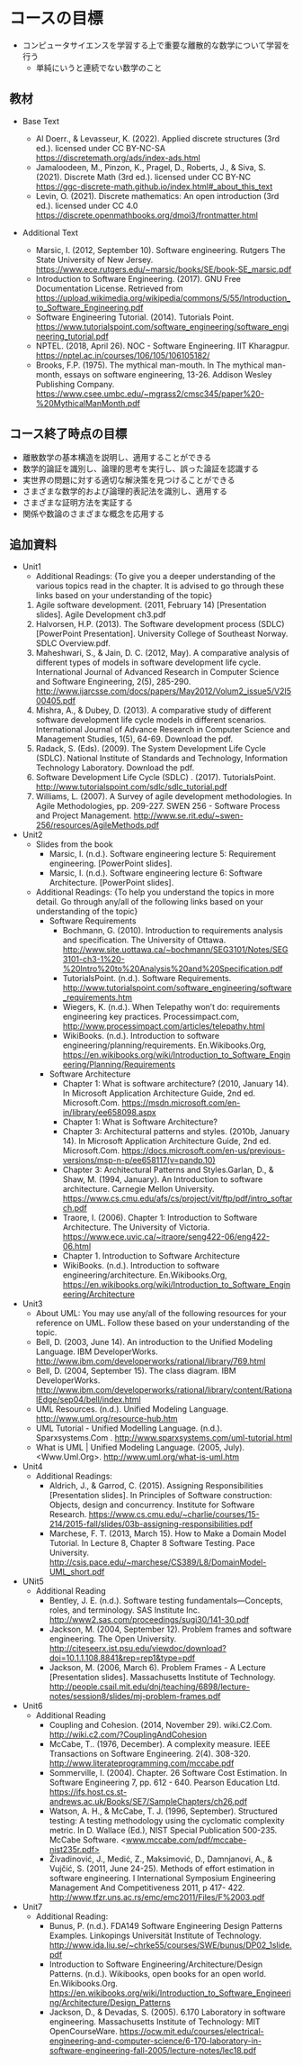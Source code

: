 # コースの目標

- コンピュータサイエンスを学習する上で重要な離散的な数学について学習を行う
  - 単純にいうと連続でない数学のこと

## 教材

- Base Text
  - Al Doerr., & Levasseur, K. (2022). Applied discrete structures (3rd ed.). licensed under CC BY-NC-SA <https://discretemath.org/ads/index-ads.html>
  - Jamaloodeen, M., Pinzon, K., Pragel, D., Roberts, J., & Siva, S. (2021). Discrete Math (3rd ed.). licensed under CC BY-NC <https://ggc-discrete-math.github.io/index.html#_about_this_text>
  - Levin, O. (2021). Discrete mathematics: An open introduction (3rd ed.). licensed under CC 4.0 <https://discrete.openmathbooks.org/dmoi3/frontmatter.html>

- Additional Text
  - Marsic, I. (2012, September 10). Software engineering. Rutgers The State University of New Jersey. <https://www.ece.rutgers.edu/~marsic/books/SE/book-SE_marsic.pdf>
  - Introduction to Software Engineering. (2017). GNU Free Documentation License. Retrieved from <https://upload.wikimedia.org/wikipedia/commons/5/55/Introduction_to_Software_Engineering.pdf>
  - Software Engineering Tutorial.  (2014). Tutorials Point. <https://www.tutorialspoint.com/software_engineering/software_engineering_tutorial.pdf>
  - NPTEL. (2018,  April 26). NOC - Software Engineering. IIT Kharagpur. <https://nptel.ac.in/courses/106/105/106105182/>
  - Brooks, F.P. (1975). The mythical man-mouth. In The mythical man-month, essays on software engineering, 13-26. Addison Wesley Publishing Company. <https://www.csee.umbc.edu/~mgrass2/cmsc345/paper%20-%20MythicalManMonth.pdf>

## コース終了時点の目標

- 離散数学の基本構造を説明し、適用することができる
- 数学的論証を識別し、論理的思考を実行し、誤った論証を認識する
- 実世界の問題に対する適切な解決策を見つけることができる
- さまざまな数学的および論理的表記法を識別し、適用する
- さまざまな証明方法を実証する
- 関係や数論のさまざまな概念を応用する

## 追加資料

- Unit1
  - Additional Readings: {To give you a deeper understanding of the various topics read in the chapter. It is advised to go through these links based on your understanding of the topic}
  1. Agile software development. (2011, February 14) [Presentation slides]. Agile Development ch3.pdf
  2. Halvorsen, H.P. (2013). The Software development process (SDLC) [PowerPoint Presentation]. University College of Southeast Norway. SDLC Overview.pdf.
  3. Maheshwari, S., & Jain, D. C. (2012, May). A comparative analysis of different types of models in software development life cycle. International Journal of Advanced Research in Computer Science and Software Engineering, 2(5), 285-290. <http://www.ijarcsse.com/docs/papers/May2012/Volum2_issue5/V2I500405.pdf>
  4. Mishra, A., & Dubey, D. (2013). A comparative study of different software development life cycle models in different scenarios. International Journal of Advance Research in Computer Science and Management Studies, 1(5), 64-69. Download the pdf.
  5. Radack, S. (Eds). (2009). The System Development Life Cycle (SDLC). National Institute of Standards and Technology, Information Technology Laboratory. Download the pdf.
  6. Software Development Life Cycle (SDLC) . (2017). TutorialsPoint. <http://www.tutorialspoint.com/sdlc/sdlc_tutorial.pdf>
  7. Williams, L. (2007). A Survey of agile development methodologies. In Agile Methodologies, pp. 209-227.  SWEN 256 - Software Process and Project Management. <http://www.se.rit.edu/~swen-256/resources/AgileMethods.pdf>
- Unit2
  - Slides from the book
    - Marsic, I. (n.d.).  Software engineering lecture 5: Requirement engineering. [PowerPoint slides].
    - Marsic, I. (n.d.).  Software engineering lecture 6: Software Architecture. [PowerPoint slides].
  - Additional Readings: {To help you understand the topics in more detail. Go through any/all of the following links based on your understanding of the topic}
    - Software Requirements
      - Bochmann, G. (2010). Introduction to requirements analysis and specification. The University of Ottawa. <http://www.site.uottawa.ca/~bochmann/SEG3101/Notes/SEG3101-ch3-1%20-%20Intro%20to%20Analysis%20and%20Specification.pdf>
      - TutorialsPoint. (n.d.). Software Requirements. <http://www.tutorialspoint.com/software_engineering/software_requirements.htm>
      - Wiegers, K. (n.d.). When Telepathy won’t do: requirements engineering key practices. Processimpact.com, <http://www.processimpact.com/articles/telepathy.html>
      - WikiBooks. (n.d.). Introduction to software engineering/planning/requirements. En.Wikibooks.Org,  <https://en.wikibooks.org/wiki/Introduction_to_Software_Engineering/Planning/Requirements>
    - Software Architecture
      - Chapter 1: What is software architecture?  (2010, January 14). In Microsoft Application Architecture Guide, 2nd ed.  Microsoft.Com. <https://msdn.microsoft.com/en-in/library/ee658098.aspx>
      - Chapter 1: What is Software Architecture?
      - Chapter 3: Architectural patterns and styles. (2010b, January 14). In Microsoft Application Architecture Guide, 2nd ed. Microsoft.Com. <https://docs.microsoft.com/en-us/previous-versions/msp-n-p/ee658117(v=pandp.10)>
      - ‌Chapter  3: Architectural Patterns and Styles.Garlan, D., & Shaw, M. (1994, January). An Introduction to software architecture. Carnegie Mellon University. <https://www.cs.cmu.edu/afs/cs/project/vit/ftp/pdf/intro_softarch.pdf>
      - Traore, I. (2006). Chapter 1: Introduction to Software Architecture. The University of Victoria. <https://www.ece.uvic.ca/~itraore/seng422-06/eng422-06.html>
      - Chapter 1. Introduction to Software Architecture
      - WikiBooks. (n.d.). Introduction to software engineering/architecture. En.Wikibooks.Org,  <https://en.wikibooks.org/wiki/Introduction_to_Software_Engineering/Architecture>
- Unit3
  - About UML: You may use any/all of the following resources for your reference on UML. Follow these based on your understanding of the topic.
  - Bell, D. (2003, June 14). An introduction to the Unified Modeling Language. IBM DeveloperWorks. <http://www.ibm.com/developerworks/rational/library/769.html>
  - Bell, D. (2004, September 15). The class diagram. IBM DeveloperWorks. <http://www.ibm.com/developerworks/rational/library/content/RationalEdge/sep04/bell/index.html>
  - UML Resources. (n.d.). Unified Modeling Language. <http://www.uml.org/resource-hub.htm>
  - UML Tutorial - Unified Modelling Language. (n.d.). Sparxsystems.Com . <http://www.sparxsystems.com/uml-tutorial.html>
  - What is UML | Unified Modeling Language. (2005, July). <Www.Uml.Org>. <http://www.uml.org/what-is-uml.htm>
- Unit4
  - Additional Readings:
    - Aldrich, J., & Garrod, C. (2015). Assigning Responsibilities [Presentation slides]. In Principles of Software construction: Objects, design and concurrency. Institute for Software Research. <https://www.cs.cmu.edu/~charlie/courses/15-214/2015-fall/slides/03b-assigning-responsibilities.pdf>
    - Marchese, F. T.  (2013, March 15). How to Make a Domain Model Tutorial. In Lecture 8, Chapter 8 Software Testing. Pace University. <http://csis.pace.edu/~marchese/CS389/L8/DomainModel-UML_short.pdf>
- UNit5
  - Additional Reading
    - Bentley, J. E. (n.d.). Software testing fundamentals—Concepts, roles, and terminology. SAS Institute Inc. <http://www2.sas.com/proceedings/sugi30/141-30.pdf>
    - Jackson, M. (2004, September 12). Problem frames and software engineering.  The Open University. <http://citeseerx.ist.psu.edu/viewdoc/download?doi=10.1.1.108.8841&rep=rep1&type=pdf>
    - Jackson, M. (2006, March 6). Problem Frames - A Lecture [Presentation slides]. Massachusetts Institute of Technology. <http://people.csail.mit.edu/dnj/teaching/6898/lecture-notes/session8/slides/mj-problem-frames.pdf>
- Unit6
  - Additional Reading
    - Coupling and Cohesion. (2014, November 29). wiki.C2.Com. <http://wiki.c2.com/?CouplingAndCohesion>
    - McCabe, T.. (1976, December). A complexity  measure. IEEE Transactions on Software Engineering. 2(4). 308-320. <http://www.literateprogramming.com/mccabe.pdf>
    - Sommerville, I. (2004). Chapter. 26 Software Cost Estimation. In Software Engineering 7, pp. 612 - 640. Pearson Education Ltd. <https://ifs.host.cs.st-andrews.ac.uk/Books/SE7/SampleChapters/ch26.pdf>
    - Watson, A. H., & McCabe, T. J. (1996, September). Structured testing: A testing methodology using the cyclomatic complexity metric. In D. Wallace (Ed.), NIST Special Publication 500-235. McCabe Software. <www.mccabe.com/pdf/mccabe-nist235r.pdf>
    - Živadinović, J., Medić, Z., Maksimović, D., Damnjanovi, A., & Vujčić, S. (2011, June 24-25). Methods of effort estimation in software engineering. I International Symposium Engineering Management And Competitiveness 2011, p 417- 422. <http://www.tfzr.uns.ac.rs/emc/emc2011/Files/F%2003.pdf>
- Unit7
  - Additional Reading:
    - Bunus, P. (n.d.). FDA149 Software Engineering Design Patterns Examples. Linkopings Universität  Institute of Technology. <http://www.ida.liu.se/~chrke55/courses/SWE/bunus/DP02_1slide.pdf>
    - Introduction to Software Engineering/Architecture/Design Patterns. (n.d.). Wikibooks, open books for an open world. En.Wikibooks.Org. <https://en.wikibooks.org/wiki/Introduction_to_Software_Engineering/Architecture/Design_Patterns>
    - Jackson, D., & Devadas, S. (2005). 6.170 Laboratory in software engineering. Massachusetts Institute of Technology: MIT OpenCourseWare.  <https://ocw.mit.edu/courses/electrical-engineering-and-computer-science/6-170-laboratory-in-software-engineering-fall-2005/lecture-notes/lec18.pdf>
